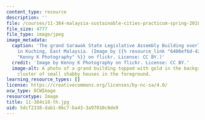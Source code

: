 ```yaml
---
content_type: resource
description: ''
file: /courses/11-384-malaysia-sustainable-cities-practicum-spring-2018/5dcf2338dab186c7ba433a97010c6de9_11-384s18-th.jpg
file_size: 4777
file_type: image/jpeg
image_metadata:
  caption: 'The grand Sarawak State Legislative Assembly Building overlooks a shantytown
    in Kuching, East Malaysia. (Image by {{% resource_link "6406ef6d-425a-480f-9530-fcc478a7c72b"
    "Kenny K Photography" %}} on flickr. License: CC BY.)'
  credit: 'Image by Kenny K Photography on flickr. License: CC BY.'
  image-alt: A photo of a grand building topped with gold in the background with a
    cluster of small shabby houses in the foreground.
learning_resource_types: []
license: https://creativecommons.org/licenses/by-nc-sa/4.0/
ocw_type: OCWImage
resourcetype: Image
title: 11-384s18-th.jpg
uid: 5dcf2338-dab1-86c7-ba43-3a97010c6de9
---
```

